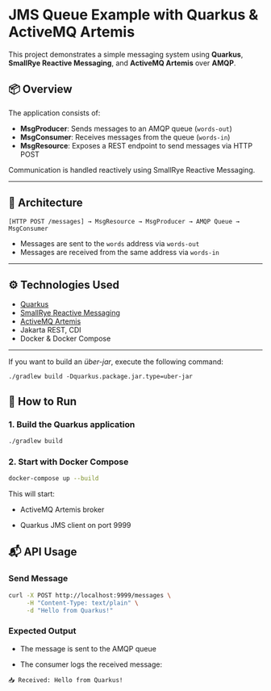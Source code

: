 # JMS Queue Example with Quarkus & ActiveMQ Artemis

This project demonstrates a simple messaging system using **Quarkus**, **SmallRye Reactive Messaging**, and **ActiveMQ Artemis** over **AMQP**.

## 📦 Overview

The application consists of:

- **MsgProducer**: Sends messages to an AMQP queue (`words-out`)
- **MsgConsumer**: Receives messages from the queue (`words-in`)
- **MsgResource**: Exposes a REST endpoint to send messages via HTTP POST

Communication is handled reactively using SmallRye Reactive Messaging.


----

## 🧱 Architecture

```mermaid
[HTTP POST /messages] → MsgResource → MsgProducer → AMQP Queue → MsgConsumer
```
- Messages are sent to the `words` address via `words-out`
- Messages are received from the same address via `words-in`


---

## ⚙️ Technologies Used

- [Quarkus](https://quarkus.io/)
- [SmallRye Reactive Messaging](https://smallrye.io/smallrye-reactive-messaging/)
- [ActiveMQ Artemis](https://activemq.apache.org/components/artemis/)
- Jakarta REST, CDI
- Docker & Docker Compose
---




If you want to build an _über-jar_, execute the following command:

```shell script
./gradlew build -Dquarkus.package.jar.type=uber-jar
```
## 🚀 How to Run

### 1. Build the Quarkus application
```bash
./gradlew build
```

### 2. Start with Docker Compose

```bash
docker-compose up --build
```
This will start:

- ActiveMQ Artemis broker

- Quarkus JMS client on port 9999


## 📬 API Usage

### Send Message

```bash 
curl -X POST http://localhost:9999/messages \
     -H "Content-Type: text/plain" \
     -d "Hello from Quarkus!"

```


### Expected Output
- The message is sent to the AMQP queue

- The consumer logs the received message:

```Code
📥 Received: Hello from Quarkus!
```